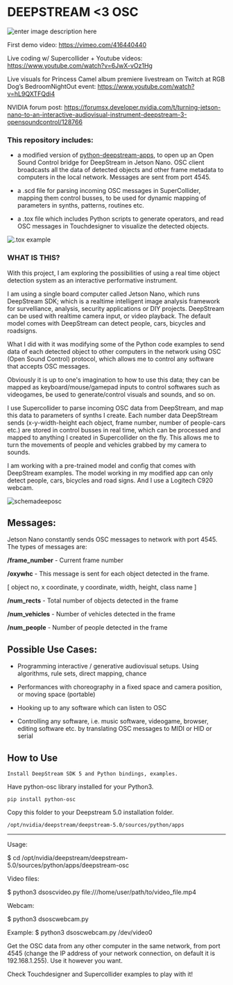   

# DEEPSTREAM <3 OSC

![enter image description here](https://gateway.pinata.cloud/ipfs/QmRRDTWCsxqE4JfHZDzUqGRwXJKQAZ8Jox2dbkP8FR4H5U/deeposcexample2.png)


First demo video: https://vimeo.com/416440440 

Live coding w/ Supercollider + Youtube videos: https://www.youtube.com/watch?v=6JwX-vOz1Hg 

Live visuals for Princess Camel album premiere livestream on Twitch at RGB Dog’s BedroomNightOut event: https://www.youtube.com/watch?v=hL9QXTFQdi4


NVIDIA forum post: https://forumsx.developer.nvidia.com/t/turning-jetson-nano-to-an-interactive-audiovisual-instrument-deepstream-3-opensoundcontrol/128766



### This repository includes:

- a modified version of [python-deepstream-apps](https://github.com/NVIDIA-AI-IOT/deepstream_python_apps), to open up an Open Sound Control bridge for DeepStream in Jetson Nano. OSC client broadcasts all the data of detected objects and other frame metadata to computers in the local network. Messages are sent from port 4545.

- a .scd file for parsing incoming OSC messages in SuperCollider, mapping them control busses, to be used for dynamic mapping of parameters in synths, patterns, routines etc.

- a .tox file which includes Python scripts to generate operators, and read OSC messages in Touchdesigner to visualize the detected objects.

![.tox example](https://gateway.pinata.cloud/ipfs/QmemcXTEWScByMnoe7uyT29fo4S9WY6cxqmoe5XPvNiasA/deeposcexample1.png)
  

### WHAT IS THIS?

With this project, I am exploring the possibilities of using a real time object detection system as an interactive performative instrument. 

I am using a single board computer called Jetson Nano, which runs DeepStream SDK; which is a realtime intelligent image analysis framework for survelliance, analysis, security applications or DIY projects. DeepStream can be used with realtime camera input, or video playback. The default model comes with DeepStream can detect people, cars, bicycles and roadsigns.

What I did with it was modifying some of the Python code examples to send data of each detected object to other computers in the network using OSC (Open Sound Control) protocol, which allows me to control any software that accepts OSC messages.

Obviously it is up to one's imagination to how to use this data; they can be mapped as keyboard/mouse/gamepad inputs to control softwares such as videogames, be used to generate/control visuals and sounds, and so on.

I use Supercollider to parse incoming OSC data from DeepStream, and map this data to parameters of synths I create. Each number data DeepStream sends (x-y-width-height each object, frame number, number of people-cars etc.) are stored in control busses in real time, which can be processed and mapped to anything I created in Supercollider on the fly. This allows me to turn the movements of people and vehicles grabbed by my camera to sounds.

I am working with a pre-trained model and config that comes with DeepStream examples. The model working in my modified app can only detect people, cars, bicycles and road signs. And I use a Logitech C920 webcam.

![schemadeeposc](https://gateway.pinata.cloud/ipfs/QmPoqJLG7D5ktt4DA4N6WVQFn3ykgVbK9aq1shuufNsR2k/Deepstream%20Python.png)

## Messages:

Jetson Nano constantly sends OSC messages to network with port 4545. The types of messages are:

**/frame_number** - Current frame number

**/oxywhc** - This message is sent for each object detected in the frame.

[ object no, x coordinate, y coordinate, width, height, class name ]

**/num_rects** - Total number of objects detected in the frame

**/num_vehicles** - Number of vehicles detected in the frame

**/num_people** - Number of people detected in the frame


 
## Possible Use Cases:

- Programming interactive / generative audiovisual setups. Using algorithms, rule sets, direct mapping, chance

- Performances with choreography in a fixed space and camera position, or moving space (portable)

- Hooking up to any software which can listen to OSC

- Controlling any software, i.e. music software, videogame, browser, editing software etc. by translating OSC messages to MIDI or HID or serial


  
## How to Use

    Install DeepStream SDK 5 and Python bindings, examples.
Have python-osc library installed for your Python3. 

`pip install python-osc`

Copy this folder to your Deepstream 5.0 installation folder.

`/opt/nvidia/deepstream/deepstream-5.0/sources/python/apps`


------

Usage:


  $ cd /opt/nvidia/deepstream/deepstream-5.0/sources/python/apps/deepstream-osc


Video files:

  $ python3 dsoscvideo.py file:///home/user/path/to/video_file.mp4

Webcam:

  $ python3 dsoscwebcam.py <v4l2-device-path>

Example:
  $ python3 dsoscwebcam.py /dev/video0
  


Get the OSC data from any other computer in the same network, from port 4545 (change the IP address of your network connection, on default it is 192.168.1.255). Use it however you want.

Check Touchdesigner and Supercollider examples to play with it!




